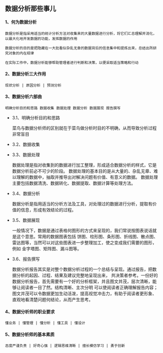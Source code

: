 ## 数据分析那些事儿

#### 1、何为数据分析

	数据分析是指采用适当的统计分析方法对收集来的大量数据进行分析，将它们汇总理解并消化，以最大化地开发数据的功能，发挥数据的作用

	数据分析的目的是把隐藏在一大批看似杂乱无章的数据背后的信息集中和提炼出来，总结出所研究对象的内在规律

	在实际工作中，数据分析能够帮助管理者进行判断和决策，以便采取适当策略和行动

#### 2、数据分析三大作用
 
	现状分析 | 原因分析 | 预测分析

#### 3、数据分析六部曲

	明确分析目的和思路 数据收集 数据处理 数据分析 数据展现 报告撰写

- 3.1、明确分析目的和思路

	菜鸟与数据分析师的区别就在于菜鸟做分析时目的不明确，从而导致分析过程非常盲目

- 3.2、数据收集


- 3.3、数据处理

	数据处理是指对收集到的数据进行加工整理，形成适合数据分析的样式，它是数据分析前必不可少的阶段。
数据处理的基本目的是从大量的、杂乱无章、难以理解的数据中，抽取并推导出对解决问题有价值、有意义的数据。
	数据处理主要包括数据清洗、数据转化、数据提取、数据计算等处理方法。

- 3.4、数据分析

	数据分析是指用适当的分析方法及工具，对处理过的数据进行分析，提取有价值的信息，形成有效结论的过程。


- 3.5、数据展现

	一般情况下，数据是通过表格何图形的方式来呈现的，我们常说按图表说话就是这个意思。常用的数据图表包括
饼图、柱形图、条形图、折线图、散点图、雷达图等，当然可以对这些图表进一步整理加工，使之变成我们需要的图形，例如
金字塔图、矩阵图、漏斗图等。

- 3.6、报告撰写

	数据分析报告其实是对整个数据分析过程的一个总结与呈现。通过报告，把数据分析的起因、过程、结果及建议完整地呈现出来，
共决策者参考。一份好的数据分析报告，首先需要有一个好的分析框架，并且图文并茂，层次清晰，能够让阅读者一目了然。结构清晰、主次分明
可以使阅读者正确理解报告内容；图文并茂可以令数据更加生动活泼，提高视觉冲击力，有助于阅读者更形象、直观地看清楚问题何结论，从而产生思考。

#### 4、数据分析师的职业要求

	懂业务 | 懂管理 | 懂分析 | 懂工具 | 懂设计


#### 5、数据分析师的基本素质

	态度严谨负责 | 好奇心强 | 逻辑思维清晰 | 擅长模仿学习 | 勇于创新 

